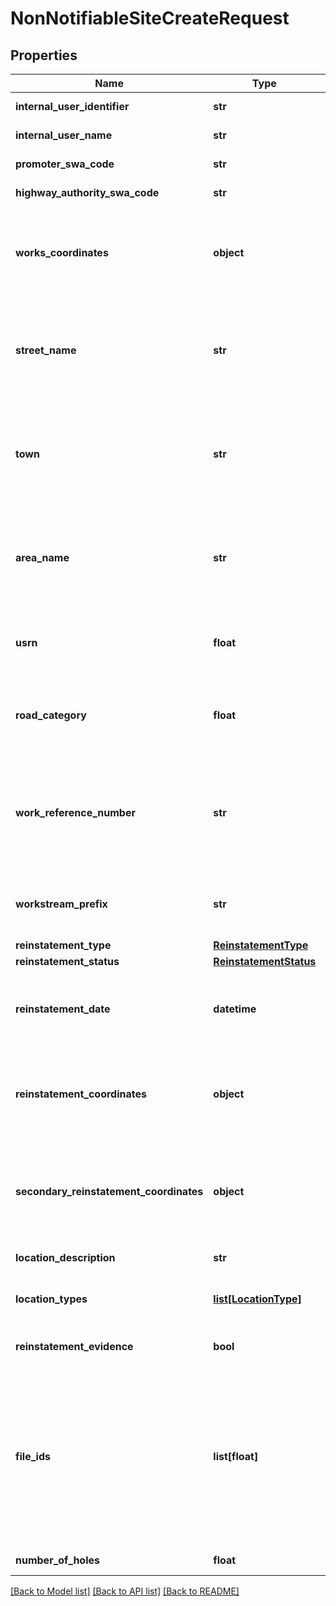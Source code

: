 # NonNotifiableSiteCreateRequest

## Properties
Name | Type | Description | Notes
------------ | ------------- | ------------- | -------------
**internal_user_identifier** | **str** | Max length 100 characters | [optional] 
**internal_user_name** | **str** | Max length 100 characters | [optional] 
**promoter_swa_code** | **str** | Max length 4 characters | 
**highway_authority_swa_code** | **str** | Max length 4 characters | 
**works_coordinates** | **object** | Must be a GeoJSON geometry (using British National Grid easting and northing coordinate pairs) and must be a point, line string or polygon | 
**street_name** | **str** | Max length 100 characters Use Street Lookup API endpoint /nsg/streets to lookup this information If not provided, populated with NSG data related to supplied USRN | [optional] 
**town** | **str** | Max length 100 characters Use Street Lookup API endpoint /nsg/streets to lookup this information If not provided, populated with NSG data related to supplied USRN | [optional] 
**area_name** | **str** | Max length 100 characters Use Street Lookup API endpoint /nsg/streets to lookup this information If not provided, populated with NSG data related to supplied USRN | [optional] 
**usrn** | **float** | Is whole number between 1000001 and 99999999 inclusive See business rules section 1.4 - USRN | 
**road_category** | **float** | Is whole number between 0 and 10 inclusive If not provided, populated with NSG data related to supplied USRN | [optional] 
**work_reference_number** | **str** | Max length 24 characters Must be unique in the system Must contain only alphanumeric characters, dashes and underscores If not supplied it will be auto-generated | [optional] 
**workstream_prefix** | **str** | Must consist of 3 positive whole numbers. Default workstream if not provided | [optional] 
**reinstatement_type** | [**ReinstatementType**](ReinstatementType.md) |  | 
**reinstatement_status** | [**ReinstatementStatus**](ReinstatementStatus.md) |  | 
**reinstatement_date** | **datetime** | reinstatement_date must be in the past Must be after actual start date Must be before actual end date (if entered) | 
**reinstatement_coordinates** | **object** | Must be a GeoJSON geometry (using British National Grid easting and northing coordinate pairs) and must be a point, line string or polygon | 
**secondary_reinstatement_coordinates** | **object** | Must be a GeoJSON geometry (using British National Grid easting and northing coordinate pairs) and must be a point, line string or polygon, if provided | [optional] 
**location_description** | **str** | Max length 500 characters | 
**location_types** | [**list[LocationType]**](LocationType.md) | Array values must be unique Must not contain null or undefined values | 
**reinstatement_evidence** | **bool** | Whether reinstatement evidence has been supplied | 
**file_ids** | **list[float]** | Required if reinstatement_evidence &#x3D; true Array values must be unique Must not contain null or undefined values A file_id can only be associated with one section of Street Manager See API specification Resource Guide &gt; Works API &gt; File upload for more information | [optional] 
**number_of_holes** | **float** | Must be a number between 0 and 100 | 

[[Back to Model list]](../README.md#documentation-for-models) [[Back to API list]](../README.md#documentation-for-api-endpoints) [[Back to README]](../README.md)

